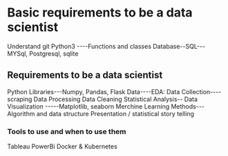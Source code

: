 # Basic requirements to be a data scientist

Understand git
Python3 ----Functions and classes
Database--SQL---MYSql, Postgresql, sqlite

## Requirements to be a data scientist

Python Libraries---Numpy, Pandas, Flask
Data----EDA:
Data Collection----scraping
Data Processing
Data Cleaning
Statistical Analysis--
Data Visualization -----Matplotlib, seaborn
Merchine Learning Methods---Algorithm and data structure
Presentation / statistical story telling

### Tools to use and when to use them
Tableau
PowerBi
Docker & Kubernetes






